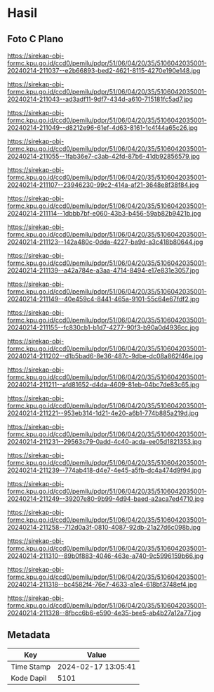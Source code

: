# Hasil

## Foto C Plano

https://sirekap-obj-formc.kpu.go.id/ccd0/pemilu/pdpr/51/06/04/20/35/5106042035001-20240214-211037--e2b66893-bed2-4621-8115-4270e190e148.jpg

https://sirekap-obj-formc.kpu.go.id/ccd0/pemilu/pdpr/51/06/04/20/35/5106042035001-20240214-211043--ad3adf11-9df7-434d-a610-715181fc5ad7.jpg

https://sirekap-obj-formc.kpu.go.id/ccd0/pemilu/pdpr/51/06/04/20/35/5106042035001-20240214-211049--d8212e96-61ef-4d63-8161-1c4f44a65c26.jpg

https://sirekap-obj-formc.kpu.go.id/ccd0/pemilu/pdpr/51/06/04/20/35/5106042035001-20240214-211055--1fab36e7-c3ab-42fd-87b6-41db92856579.jpg

https://sirekap-obj-formc.kpu.go.id/ccd0/pemilu/pdpr/51/06/04/20/35/5106042035001-20240214-211107--23946230-99c2-414a-af21-3648e8f38f84.jpg

https://sirekap-obj-formc.kpu.go.id/ccd0/pemilu/pdpr/51/06/04/20/35/5106042035001-20240214-211114--1dbbb7bf-e060-43b3-b456-59ab82b9421b.jpg

https://sirekap-obj-formc.kpu.go.id/ccd0/pemilu/pdpr/51/06/04/20/35/5106042035001-20240214-211123--142a480c-0dda-4227-ba9d-a3c418b80644.jpg

https://sirekap-obj-formc.kpu.go.id/ccd0/pemilu/pdpr/51/06/04/20/35/5106042035001-20240214-211139--a42a784e-a3aa-4714-8494-e17e831e3057.jpg

https://sirekap-obj-formc.kpu.go.id/ccd0/pemilu/pdpr/51/06/04/20/35/5106042035001-20240214-211149--40e459c4-8441-465a-9101-55c64e67fdf2.jpg

https://sirekap-obj-formc.kpu.go.id/ccd0/pemilu/pdpr/51/06/04/20/35/5106042035001-20240214-211155--fc830cb1-b1d7-4277-90f3-b90a0d4936cc.jpg

https://sirekap-obj-formc.kpu.go.id/ccd0/pemilu/pdpr/51/06/04/20/35/5106042035001-20240214-211202--d1b5bad6-8e36-487c-9dbe-dc08a862f46e.jpg

https://sirekap-obj-formc.kpu.go.id/ccd0/pemilu/pdpr/51/06/04/20/35/5106042035001-20240214-211211--afd81652-d4da-4609-81eb-04bc7de83c65.jpg

https://sirekap-obj-formc.kpu.go.id/ccd0/pemilu/pdpr/51/06/04/20/35/5106042035001-20240214-211221--953eb314-1d21-4e20-a6b1-774b885a219d.jpg

https://sirekap-obj-formc.kpu.go.id/ccd0/pemilu/pdpr/51/06/04/20/35/5106042035001-20240214-211231--29563c79-0add-4c40-acda-ee05d1821353.jpg

https://sirekap-obj-formc.kpu.go.id/ccd0/pemilu/pdpr/51/06/04/20/35/5106042035001-20240214-211239--774ab418-d4e7-4e45-a5fb-dc4a474d9f94.jpg

https://sirekap-obj-formc.kpu.go.id/ccd0/pemilu/pdpr/51/06/04/20/35/5106042035001-20240214-211249--39207e80-9b99-4d94-baed-a2aca7ed4710.jpg

https://sirekap-obj-formc.kpu.go.id/ccd0/pemilu/pdpr/51/06/04/20/35/5106042035001-20240214-211258--712d0a3f-0810-4087-92db-21a27d6c098b.jpg

https://sirekap-obj-formc.kpu.go.id/ccd0/pemilu/pdpr/51/06/04/20/35/5106042035001-20240214-211310--89b0f883-4046-463e-a740-9c5996159b66.jpg

https://sirekap-obj-formc.kpu.go.id/ccd0/pemilu/pdpr/51/06/04/20/35/5106042035001-20240214-211318--bc4582f4-76e7-4633-a1e4-618bf3748ef4.jpg

https://sirekap-obj-formc.kpu.go.id/ccd0/pemilu/pdpr/51/06/04/20/35/5106042035001-20240214-211328--8fbcc6b6-e590-4e35-bee5-ab4b27a12a77.jpg


## Metadata

| Key        | Value               |
| ---------- | ------------------- |
| Time Stamp | 2024-02-17 13:05:41 |
| Kode Dapil | 5101                |



